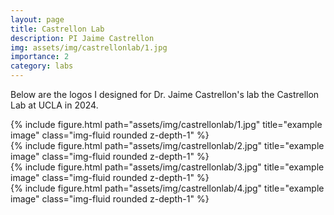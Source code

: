 ```yaml
---
layout: page
title: Castrellon Lab
description: PI Jaime Castrellon
img: assets/img/castrellonlab/1.jpg
importance: 2
category: labs
---
```


Below are the logos I designed for Dr. Jaime Castrellon's lab the Castrellon Lab at UCLA in 2024. 

<div class="row">
    <div class="col-sm mt-3 mt-md-0">
        {% include figure.html path="assets/img/castrellonlab/1.jpg" title="example image" class="img-fluid rounded z-depth-1" %}
    </div>
    <div class="col-sm mt-3 mt-md-0">
        {% include figure.html path="assets/img/castrellonlab/2.jpg" title="example image" class="img-fluid rounded z-depth-1" %}
    </div>
</div>


<div class="row">
    <div class="col-sm mt-3 mt-md-0">
        {% include figure.html path="assets/img/castrellonlab/3.jpg" title="example image" class="img-fluid rounded z-depth-1" %}
    </div>
    <div class="col-sm mt-3 mt-md-0">
        {% include figure.html path="assets/img/castrellonlab/4.jpg" title="example image" class="img-fluid rounded z-depth-1" %}
    </div>
</div>
